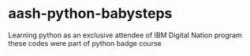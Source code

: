# aash-python-babysteps
Learning python as an exclusive attendee of IBM Digital Nation program these codes were part of python badge course 
